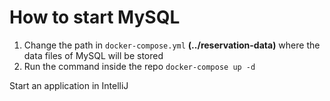 # How to start MySQL

1. Change the path in `docker-compose.yml` **(../reservation-data)** where the data files of MySQL will be stored
2. Run the command inside the repo  `docker-compose up -d`

Start an application in IntelliJ

